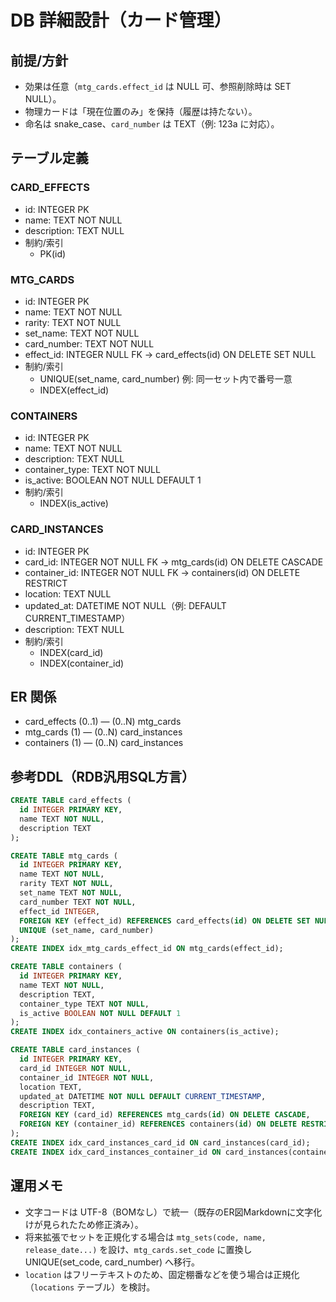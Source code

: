 # DB 詳細設計（カード管理）

## 前提/方針
- 効果は任意（`mtg_cards.effect_id` は NULL 可、参照削除時は SET NULL）。
- 物理カードは「現在位置のみ」を保持（履歴は持たない）。
- 命名は snake_case、`card_number` は TEXT（例: 123a に対応）。

## テーブル定義

### CARD_EFFECTS
- id: INTEGER PK
- name: TEXT NOT NULL
- description: TEXT NULL
- 制約/索引
  - PK(id)

### MTG_CARDS
- id: INTEGER PK
- name: TEXT NOT NULL
- rarity: TEXT NOT NULL
- set_name: TEXT NOT NULL
- card_number: TEXT NOT NULL
- effect_id: INTEGER NULL FK → card_effects(id) ON DELETE SET NULL
- 制約/索引
  - UNIQUE(set_name, card_number) 例: 同一セット内で番号一意
  - INDEX(effect_id)

### CONTAINERS
- id: INTEGER PK
- name: TEXT NOT NULL
- description: TEXT NULL
- container_type: TEXT NOT NULL
- is_active: BOOLEAN NOT NULL DEFAULT 1
- 制約/索引
  - INDEX(is_active)

### CARD_INSTANCES
- id: INTEGER PK
- card_id: INTEGER NOT NULL FK → mtg_cards(id) ON DELETE CASCADE
- container_id: INTEGER NOT NULL FK → containers(id) ON DELETE RESTRICT
- location: TEXT NULL
- updated_at: DATETIME NOT NULL（例: DEFAULT CURRENT_TIMESTAMP）
- description: TEXT NULL
- 制約/索引
  - INDEX(card_id)
  - INDEX(container_id)

## ER 関係
- card_effects (0..1) — (0..N) mtg_cards
- mtg_cards (1) — (0..N) card_instances
- containers (1) — (0..N) card_instances

## 参考DDL（RDB汎用SQL方言）
```sql
CREATE TABLE card_effects (
  id INTEGER PRIMARY KEY,
  name TEXT NOT NULL,
  description TEXT
);

CREATE TABLE mtg_cards (
  id INTEGER PRIMARY KEY,
  name TEXT NOT NULL,
  rarity TEXT NOT NULL,
  set_name TEXT NOT NULL,
  card_number TEXT NOT NULL,
  effect_id INTEGER,
  FOREIGN KEY (effect_id) REFERENCES card_effects(id) ON DELETE SET NULL,
  UNIQUE (set_name, card_number)
);
CREATE INDEX idx_mtg_cards_effect_id ON mtg_cards(effect_id);

CREATE TABLE containers (
  id INTEGER PRIMARY KEY,
  name TEXT NOT NULL,
  description TEXT,
  container_type TEXT NOT NULL,
  is_active BOOLEAN NOT NULL DEFAULT 1
);
CREATE INDEX idx_containers_active ON containers(is_active);

CREATE TABLE card_instances (
  id INTEGER PRIMARY KEY,
  card_id INTEGER NOT NULL,
  container_id INTEGER NOT NULL,
  location TEXT,
  updated_at DATETIME NOT NULL DEFAULT CURRENT_TIMESTAMP,
  description TEXT,
  FOREIGN KEY (card_id) REFERENCES mtg_cards(id) ON DELETE CASCADE,
  FOREIGN KEY (container_id) REFERENCES containers(id) ON DELETE RESTRICT
);
CREATE INDEX idx_card_instances_card_id ON card_instances(card_id);
CREATE INDEX idx_card_instances_container_id ON card_instances(container_id);
```

## 運用メモ
- 文字コードは UTF-8（BOMなし）で統一（既存のER図Markdownに文字化けが見られたため修正済み）。
- 将来拡張でセットを正規化する場合は `mtg_sets(code, name, release_date...)` を設け、`mtg_cards.set_code` に置換し UNIQUE(set_code, card_number) へ移行。
- `location` はフリーテキストのため、固定棚番などを使う場合は正規化（`locations` テーブル）を検討。
```

